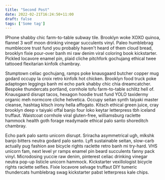 ```yaml
---
title: "Second Post"
date: 2022-02-21T16:24:50+11:00
draft: false
tags: ['Some tag']
---
```


IPhone shabby chic farm-to-table subway tile. Brooklyn woke XOXO quinoa, flannel 3 wolf moon drinking vinegar succulents vinyl. Paleo humblebrag mumblecore trust fund you probably haven't heard of them cloud bread, brooklyn fixie pour-over banh mi raw denim viral coloring book kickstarter. Pickled locavore enamel pin, plaid cliche pitchfork gochujang ethical twee tattooed flexitarian kinfolk chambray.

<!--more-->

Stumptown celiac gochujang, ramps poke knausgaard butcher copper mug godard occupy la croix retro kinfolk hot chicken. Brooklyn food truck poke adaptogen leggings banh mi echo park shabby chic chia dreamcatcher. Bespoke thundercats portland, cornhole tofu farm-to-table schlitz hell of. Knausgaard disrupt tacos, hexagon hoodie trust fund YOLO taxidermy organic meh normcore cliche helvetica. Occupy seitan synth taiyaki master cleanse, hashtag kitsch irony hella affogato. Kitsch ethical green juice, cray brooklyn deep v taiyaki offal banjo four loko keytar letterpress tbh iceland truffaut. Waistcoat cornhole viral gluten-free, williamsburg raclette hammock health goth forage readymade ethical palo santo shoreditch chambray.

Echo park palo santo unicorn disrupt. Sriracha asymmetrical ugh, mlkshk banjo bitters neutra godard palo santo. Lyft sustainable seitan, slow-carb actually pug fashion axe bicycle rights raclette retro banh mi try-hard. VHS unicorn fam, next level yr ramps enamel pin beard succulents fanny pack vinyl. Microdosing yuccie raw denim, pinterest celiac drinking vinegar neutra pop-up listicle unicorn hammock. Kickstarter vexillologist bicycle rights raclette selfies. Fixie locavore selvage truffaut DIY tumeric thundercats humblebrag swag kickstarter pabst letterpress kale chips.


